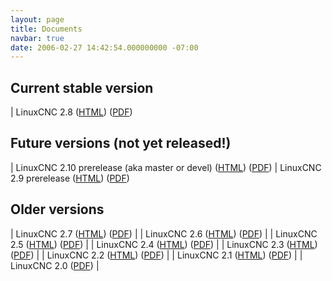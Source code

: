 ```yaml
---
layout: page
title: Documents
navbar: true
date: 2006-02-27 14:42:54.000000000 -07:00
---
```


## Current stable version

| LinuxCNC 2.8 ([HTML](http://linuxcnc.org/docs/stable/html/)) ([PDF](http://linuxcnc.org/docs/stable/pdf))

## Future versions (not yet released!)

| LinuxCNC 2.10 prerelease (aka master or devel) ([HTML](http://linuxcnc.org/docs/devel/html/)) ([PDF](http://linuxcnc.org/docs/devel/pdf))
| LinuxCNC 2.9 prerelease ([HTML](http://linuxcnc.org/docs/2.9/html/)) ([PDF](http://linuxcnc.org/docs/2.9/pdf))

## Older versions

| LinuxCNC 2.7 ([HTML](http://linuxcnc.org/docs/2.7/html/)) ([PDF](http://linuxcnc.org/docs/2.7/pdf)) |
| LinuxCNC 2.6 ([HTML](http://linuxcnc.org/docs/2.6/html/)) ([PDF](http://linuxcnc.org/docs/2.6/pdf)) |
| LinuxCNC 2.5 ([HTML](http://linuxcnc.org/docs/2.5/html/)) ([PDF](http://linuxcnc.org/docs/2.5/pdf)) |
| LinuxCNC 2.4 ([HTML](http://linuxcnc.org/docs/2.4/html/)) ([PDF](http://linuxcnc.org/docs/2.4/)) |
| LinuxCNC 2.3 ([HTML](http://linuxcnc.org/docs/2.3/html/)) ([PDF](http://linuxcnc.org/docs/2.3/)) |
| LinuxCNC 2.2 ([HTML](http://linuxcnc.org/docs/2.2/html/)) ([PDF](http://linuxcnc.org/docs/2.2/)) |
| LinuxCNC 2.1 ([HTML](http://linuxcnc.org/docs/2.1/html)) ([PDF](http://linuxcnc.org/docs/2.1/)) |
| LinuxCNC 2.0 ([PDF](http://linuxcnc.org/docs/2.0/)) |
